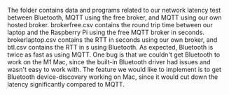 The folder contains data and programs related to our network latency test between Bluetooth, MQTT using the free broker, and MQTT using our own hosted broker. brokerfree.csv contains the round trip time between our laptop and the Raspberry Pi using the free MQTT broker in seconds. brokerlaptop.csv contains the RTT in seconds using our own broker, and btl.csv contains the RTT in s using Bluetooth. As expected, Bluetooth is twice as fast as using MQTT. One bug is that we couldn't get Bluetooth to work on the M1 Mac, since the built-in Bluetooth driver had issues and wasn't easy to work with. The feature we would like to implement is to get Bluetooth device-discovery working on Mac, since it would cut down the latency significantly compared to MQTT.